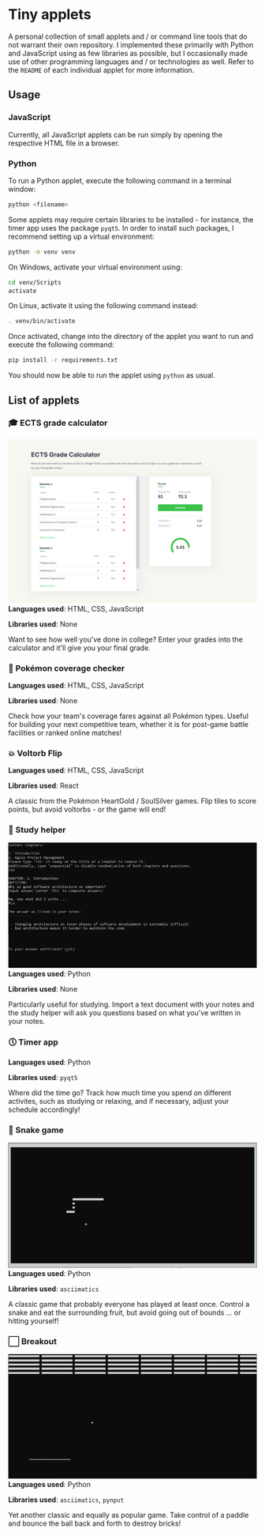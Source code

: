 # Tiny applets
A personal collection of small applets and / or command line tools that do not
warrant their own repository. I implemented these primarily with Python and
JavaScript using as few libraries as possible, but I occasionally made use of
other programming languages and / or technologies as well. Refer to the
``README`` of each individual applet for more information.

## Usage

### JavaScript
Currently, all JavaScript applets can be run simply by opening the respective
HTML file in a browser.

### Python
To run a Python applet, execute the following command in a terminal window:

```bash
python <filename>
```

Some applets may require certain libraries to be installed - for instance, the
timer app uses the package ``pyqt5``. In order to install such packages, I
recommend setting up a virtual environment:

```bash
python -m venv venv
```

On Windows, activate your virtual environment using:

```bash
cd venv/Scripts
activate
```

On Linux, activate it using the following command instead:

```bash
. venv/bin/activate
```

Once activated, change into the directory of the applet you want to run and
execute the following command:

```bash
pip install -r requirements.txt
```

You should now be able to run the applet using ``python`` as usual.

## List of applets

### 🎓 ECTS grade calculator
![ects-grade-calculator](.github/ects-grade-calculator.png)
**Languages used**: HTML, CSS, JavaScript

**Libraries used**: None

Want to see how well you've done in college? Enter your grades into the
calculator and it'll give you your final grade.

### 🎇 Pokémon coverage checker
**Languages used**: HTML, CSS, JavaScript

**Libraries used**: None

Check how your team's coverage fares against all Pokémon types. Useful
for building your next competitive team, whether it is for post-game battle
facilities or ranked online matches!

### 💥 Voltorb Flip
**Languages used**: HTML, CSS, JavaScript

**Libraries used**: React

A classic from the Pokémon HeartGold / SoulSilver games. Flip tiles to score
points, but avoid voltorbs - or the game will end!

### 📝 Study helper
![study-helper](.github/study-helper.png)
**Languages used**: Python

**Libraries used**: None

Particularly useful for studying. Import a text document with your notes and
the study helper will ask you questions based on what you've written in your
notes.

### 🕔 Timer app
**Languages used**: Python

**Libraries used**: ``pyqt5``

Where did the time go? Track how much time you spend on different activites,
such as studying or relaxing, and if necessary, adjust your schedule
accordingly!

### 🐍 Snake game
![snake-game](.github/snake-game.png)
**Languages used**: Python

**Libraries used**: ``asciimatics``

A classic game that probably everyone has played at least once. Control a snake
and eat the surrounding fruit, but avoid going out of bounds ... or hitting
yourself!

### ⬜ Breakout
![breakout](.github/breakout.png)
**Languages used**: Python

**Libraries used**: ``asciimatics``, ``pynput``

Yet another classic and equally as popular game. Take control of a paddle and
bounce the ball back and forth to destroy bricks!
